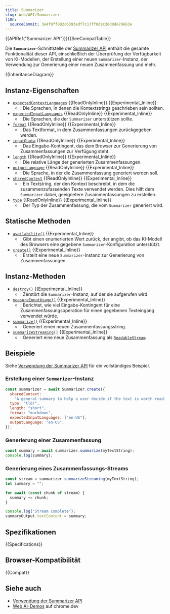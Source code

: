```yaml
---
title: Summarizer
slug: Web/API/Summarizer
l10n:
  sourceCommit: 3e4f9ff802c6393edf7c17ff0d9c30d0de79663e
---
```


{{APIRef("Summarizer API")}}{{SeeCompatTable}}

Die **`Summarizer`**-Schnittstelle der [Summarizer API](/de/docs/Web/API/Summarizer_API) enthält die gesamte Funktionalität dieser API, einschließlich der Überprüfung der Verfügbarkeit von KI-Modellen, der Erstellung einer neuen `Summarizer`-Instanz, der Verwendung zur Generierung einer neuen Zusammenfassung und mehr.

{{InheritanceDiagram}}

## Instanz-Eigenschaften

- [`expectedContextLanguages`](/de/docs/Web/API/Summarizer/expectedContextLanguages) {{ReadOnlyInline}} {{Experimental_Inline}}
  - : Die Sprachen, in denen die Kontextstrings geschrieben sein sollten.
- [`expectedInputLanguages`](/de/docs/Web/API/Summarizer/expectedInputLanguages) {{ReadOnlyInline}} {{Experimental_Inline}}
  - : Die Sprachen, die der `Summarizer` unterstützen sollte.
- [`format`](/de/docs/Web/API/Summarizer/format) {{ReadOnlyInline}} {{Experimental_Inline}}
  - : Das Textformat, in dem Zusammenfassungen zurückgegeben werden.
- [`inputQuota`](/de/docs/Web/API/Summarizer/inputQuota) {{ReadOnlyInline}} {{Experimental_Inline}}
  - : Das Eingabe-Kontingent, das dem Browser zur Generierung von Zusammenfassungen zur Verfügung steht.
- [`length`](/de/docs/Web/API/Summarizer/length) {{ReadOnlyInline}} {{Experimental_Inline}}
  - : Die relative Länge der generierten Zusammenfassungen.
- [`outputLanguage`](/de/docs/Web/API/Summarizer/outputLanguage) {{ReadOnlyInline}} {{Experimental_Inline}}
  - : Die Sprache, in der die Zusammenfassung generiert werden soll.
- [`sharedContext`](/de/docs/Web/API/Summarizer/sharedContext) {{ReadOnlyInline}} {{Experimental_Inline}}
  - : Ein Textstring, der den Kontext beschreibt, in dem die zusammenzufassenden Texte verwendet werden. Dies hilft dem `Summarizer` dabei, geeignetere Zusammenfassungen zu erstellen.
- [`type`](/de/docs/Web/API/Summarizer/type) {{ReadOnlyInline}} {{Experimental_Inline}}
  - : Der Typ der Zusammenfassung, die vom `Summarizer` generiert wird.

## Statische Methoden

- [`availability()`](/de/docs/Web/API/Summarizer/availability_static) {{Experimental_Inline}}
  - : Gibt einen enumerierten Wert zurück, der angibt, ob das KI-Modell des Browsers eine gegebene `Summarizer`-Konfiguration unterstützt.
- [`create()`](/de/docs/Web/API/Summarizer/create_static) {{Experimental_Inline}}
  - : Erstellt eine neue `Summarizer`-Instanz zur Generierung von Zusammenfassungen.

## Instanz-Methoden

- [`destroy()`](/de/docs/Web/API/Summarizer/destroy) {{Experimental_Inline}}
  - : Zerstört die `Summarizer`-Instanz, auf der sie aufgerufen wird.
- [`measureInputUsage()`](/de/docs/Web/API/Summarizer/measureInputUsage) {{Experimental_Inline}}
  - : Berichtet, wie viel Eingabe-Kontingent für eine Zusammenfassungsoperation für einen gegebenen Texteingang verwendet würde.
- [`summarize()`](/de/docs/Web/API/Summarizer/summarize) {{Experimental_Inline}}
  - : Generiert einen neuen Zusammenfassungsstring.
- [`summarizeStreaming()`](/de/docs/Web/API/Summarizer/summarizeStreaming) {{Experimental_Inline}}
  - : Generiert eine neue Zusammenfassung als [`ReadableStream`](/de/docs/Web/API/ReadableStream).

## Beispiele

Siehe [Verwendung der Summarizer API](/de/docs/Web/API/Summarizer_API/Using) für ein vollständiges Beispiel.

### Erstellung einer `Summarizer`-Instanz

```js
const summarizer = await Summarizer.create({
  sharedContext:
    "A general summary to help a user decide if the text is worth reading",
  type: "tldr",
  length: "short",
  format: "markdown",
  expectedInputLanguages: ["en-US"],
  outputLanguage: "en-US",
});
```

### Generierung einer Zusammenfassung

```js
const summary = await summarizer.summarize(myTextString);
console.log(summary);
```

### Generierung eines Zusammenfassungs-Streams

```js
const stream = summarizer.summarizeStreaming(myTextString);
let summary = "";

for await (const chunk of stream) {
  summary += chunk;
}

console.log("Stream complete");
summaryOutput.textContent = summary;
```

## Spezifikationen

{{Specifications}}

## Browser-Kompatibilität

{{Compat}}

## Siehe auch

- [Verwendung der Summarizer API](/de/docs/Web/API/Summarizer_API/Using)
- [Web AI-Demos](https://chrome.dev/web-ai-demos/) auf chrome.dev
